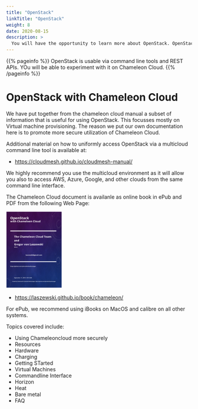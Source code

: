 ```yaml
---
title: "OpenStack"
linkTitle: "OpenStack"
weight: 8
date: 2020-08-15
description: >
  You will have the opportunity to learn more about OpenStack. OpenStack is a Cloud toolkit allowing you to do Bare metal and virtual machine provisioning. Show your user how to work through some end to end examples.
---
```


{{% pageinfo %}}
OpenStack is usable via command line tools and REST APIs. YOu will be able to experiment with it on Chameleon Cloud. 
{{% /pageinfo %}}

# OpenStack with Chameleon Cloud

We have put together from the chameleon cloud manual a subset of
information that is useful for using OpenStack. This focusses mostly
on Virtual machine provisioning. The reason we put our own
documentation here is to promote more secure utilization of Chameleon
Cloud.

Additional material on how to uniformly access OpenStack via a multicloud command line tool is available at:

* https://cloudmesh.github.io/cloudmesh-manual/

We highly recommend you use the multicloud environment as it will
allow you also to access AWS, Azure, Google, and other clouds from the
same command line interface.


The Chameleon Cloud document is availanle as online book in ePub and PDF from the
following Web Page:

[<img class="special-img-class" style="width:30%" src="https://raw.githubusercontent.com/laszewski/laszewski.github.io/master/book/chameleon/featured.png"/>](https://laszewski.github.io/book/chameleon/)


* <https://laszewski.github.io/book/chameleon/>

For ePub, we recommend using iBooks on MacOS and calibre on all other systems.

Topics covered include:

* Using Chameleoncloud more securely
* Resources
* Hardware
* Charging
* Getting STarted
* Virtual Machines
* Commandline Interface
* Horizon
* Heat
* Bare metal
* FAQ

